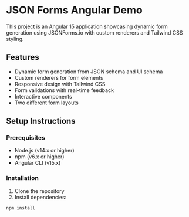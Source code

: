 # JSON Forms Angular Demo

This project is an Angular 15 application showcasing dynamic form generation using JSONForms.io with custom renderers and Tailwind CSS styling.

## Features

- Dynamic form generation from JSON schema and UI schema
- Custom renderers for form elements
- Responsive design with Tailwind CSS
- Form validations with real-time feedback
- Interactive components
- Two different form layouts

## Setup Instructions

### Prerequisites
- Node.js (v14.x or higher)
- npm (v6.x or higher)
- Angular CLI (v15.x)

### Installation

1. Clone the repository
2. Install dependencies:
```bash
npm install
